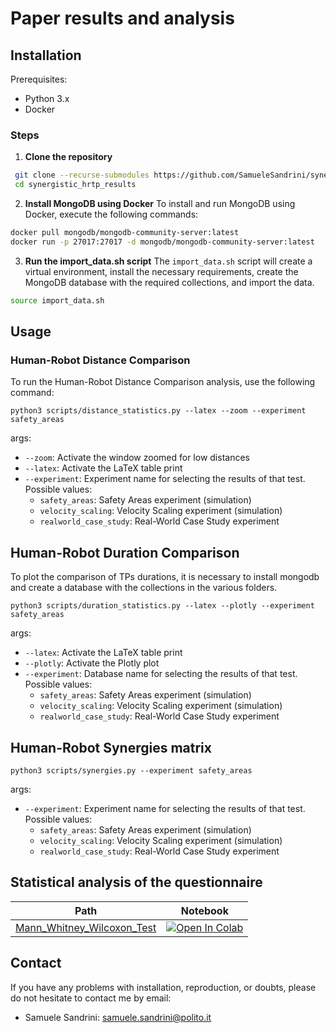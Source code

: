 # Paper results and analysis

## Installation

Prerequisites:

- Python 3.x
- Docker

### Steps

1. **Clone the repository**

  ```bash
   git clone --recurse-submodules https://github.com/SamueleSandrini/synergistic_hrtp_results
   cd synergistic_hrtp_results
  ```
2. **Install MongoDB using Docker** To install and run MongoDB using Docker, execute the following commands:

  ```bash
  docker pull mongodb/mongodb-community-server:latest
  docker run -p 27017:27017 -d mongodb/mongodb-community-server:latest
  ```
3. **Run the import_data.sh script**
The `import_data.sh` script will create a virtual environment, install the necessary requirements, create the MongoDB database with the required collections, and import the data.

  ```bash
  source import_data.sh
  ```

## Usage

### Human-Robot Distance Comparison
To run the Human-Robot Distance Comparison analysis, use the following command:

```
python3 scripts/distance_statistics.py --latex --zoom --experiment safety_areas
```
args:
* `--zoom`: Activate the window zoomed for low distances
* `--latex`: Activate the LaTeX table print
* `--experiment`: Experiment name for selecting the results of that test. Possible values:
  * `safety_areas`: Safety Areas experiment (simulation)
  * `velocity_scaling`: Velocity Scaling experiment (simulation)
  * `realworld_case_study`: Real-World Case Study experiment

## Human-Robot Duration Comparison
To plot the comparison of TPs durations, it is necessary to install mongodb and create a database with the collections in the various folders.

```
python3 scripts/duration_statistics.py --latex --plotly --experiment safety_areas
```
args:
* `--latex`: Activate the LaTeX table print
* `--plotly`: Activate the Plotly plot
* `--experiment`: Database name for selecting the results of that test. Possible values:
  * `safety_areas`: Safety Areas experiment (simulation)
  * `velocity_scaling`: Velocity Scaling experiment (simulation)
  * `realworld_case_study`: Real-World Case Study experiment

## Human-Robot Synergies matrix

```
python3 scripts/synergies.py --experiment safety_areas
```
args:
* `--experiment`: Experiment name for selecting the results of that test. Possible values:
  * `safety_areas`: Safety Areas experiment (simulation)
  * `velocity_scaling`: Velocity Scaling experiment (simulation)
  * `realworld_case_study`: Real-World Case Study experiment

## Statistical analysis of the questionnaire
| Path  | Notebook |
| ----- | -------- |
| <a href="https://github.com/JRL-CARI-CNR-UNIBS/hrc_case_study/blob/e_waste_case_study/hrc_case_study_results/Questionnaire/Mann_Whitney_Wilcoxon_Test_Online.ipynb">Mann_Whitney_Wilcoxon_Test</a> | <a href="https://colab.research.google.com/github/JRL-CARI-CNR-UNIBS/hrc_case_study/blob/e_waste_case_study/hrc_case_study_results/Questionnaire/Mann_Whitney_Wilcoxon_Test_Online.ipynb"><img src="https://colab.research.google.com/assets/colab-badge.svg" alt="Open In Colab"></a>                  |

## Contact
If you have any problems with installation, reproduction, or doubts, please do not hesitate to contact me by email:

* Samuele Sandrini: [samuele.sandrini@polito.it](mailto:samuele.sandrini@polito.it)
